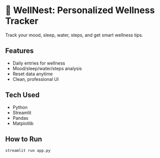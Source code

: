# 🌿 WellNest: Personalized Wellness Tracker

Track your mood, sleep, water, steps, and get smart wellness tips.

## Features
- Daily entries for wellness
- Mood/sleep/water/steps analysis
- Reset data anytime
- Clean, professional UI

## Tech Used
- Python
- Streamlit
- Pandas
- Matplotlib

## How to Run
```bash
streamlit run app.py
